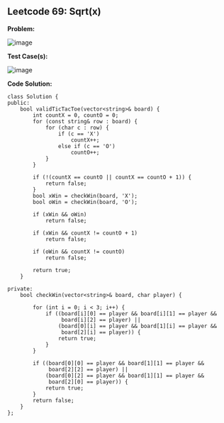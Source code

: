 ## **Leetcode 69: Sqrt(x)**

**Problem:**


![image](https://github.com/user-attachments/assets/1957984b-d456-420b-9837-27d83247e31d)




**Test Case(s):**


![image](https://github.com/user-attachments/assets/e7b441fe-d74e-4be8-9a6c-7e3ad5614f73)



**Code Solution:**

```
class Solution {
public:
    bool validTicTacToe(vector<string>& board) {
        int countX = 0, countO = 0;
        for (const string& row : board) {
            for (char c : row) {
                if (c == 'X')
                    countX++;
                else if (c == 'O')
                    countO++;
            }
        }

        if (!(countX == countO || countX == countO + 1)) {
            return false;
        }
        bool xWin = checkWin(board, 'X');
        bool oWin = checkWin(board, 'O');

        if (xWin && oWin)
            return false;

        if (xWin && countX != countO + 1)
            return false;

        if (oWin && countX != countO)
            return false;

        return true;
    }

private:
    bool checkWin(vector<string>& board, char player) {

        for (int i = 0; i < 3; i++) {
            if ((board[i][0] == player && board[i][1] == player &&
                 board[i][2] == player) ||
                (board[0][i] == player && board[1][i] == player &&
                 board[2][i] == player)) {
                return true;
            }
        }

        if ((board[0][0] == player && board[1][1] == player &&
             board[2][2] == player) ||
            (board[0][2] == player && board[1][1] == player &&
             board[2][0] == player)) {
            return true;
        }
        return false;
    }
};

```
